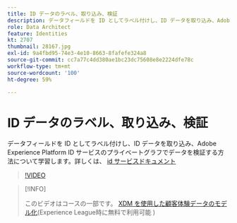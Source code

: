```yaml
---
title: ID データのラベル、取り込み、検証
description: データフィールドを ID としてラベル付けし、ID データを取り込み、Adobe Experience Platform ID サービスのプライベートグラフでデータを検証する方法について学習します。
role: Data Architect
feature: Identities
kt: 2707
thumbnail: 28167.jpg
exl-id: 9a4fbd95-74e3-4e10-8663-8fafefe324a8
source-git-commit: cc7a77c4dd380ae1bc23dc75608e8e2224dfe78c
workflow-type: tm+mt
source-wordcount: '100'
ht-degree: 59%

---
```


# ID データのラベル、取り込み、検証

データフィールドを ID としてラベル付けし、ID データを取り込み、Adobe Experience Platform ID サービスのプライベートグラフでデータを検証する方法について学習します。詳しくは、 [id サービスドキュメント](https://experienceleague.adobe.com/docs/experience-platform/identity/home.html?lang=ja)


>[!VIDEO](https://video.tv.adobe.com/v/28167?quality=12&learn=on)

>[!INFO]
>
> このビデオはコースの一部です。 [XDM を使用した顧客体験データのモデル化](https://experienceleague.adobe.com/?recommended=ExperiencePlatform-D-1-2021.1.xdm)(Experience League時に無料で利用可能 )
